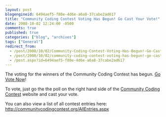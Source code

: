 ```yaml
---
layout: post
blogengineid: 6494aef5-f80e-4d6e-a6a8-37cabe2ad617
title: "Community Coding Contest Voting Has Begun! Go Cast Your Vote!"
date: 2008-10-02 12:24:00 -0500
comments: true
published: true
categories: ["blog", "archives"]
tags: ["General"]
redirect_from: 
  - /post/2008/10/02/Community-Coding-Contest-Voting-Has-Begun!-Go-Cast-Your-Vote!
  - /post/2008/10/02/community-coding-contest-voting-has-begun!-go-cast-your-vote!
  - /post.aspx?id=6494aef5-f80e-4d6e-a6a8-37cabe2ad617
---
```

<!-- more -->
<div class="text">


The voting for the winners of the Community Coding Contest has begun. <a href="http://communitycodingcontest.org/">Go Vote Now</a>!



To vote, just go the the poll on the right hand side of the <a href="http://communitycodingcontest.org/">Community Coding Contest</a> website and cast your vote.



You can also view a list of all contest entries here: <a href="http://communitycodingcontest.org/AllEntries.aspx">http://communitycodingcontest.org/AllEntries.aspx</a>

</div>
